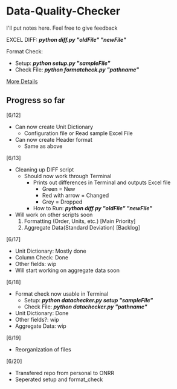 # Data-Quality-Checker
I'll put notes here. Feel free to give feedback

EXCEL DIFF: **_python diff.py "oldFile" "newFile"_**

Format Check:
* Setup: **_python setup.py "sampleFile"_**
* Check File: **_python formatcheck.py "pathname"_**

[More Details](https://docs.google.com/document/d/1fem53kzp4PkXbNiEpmJCJsC1mjv_ELOK9bDdLi_UksA/edit?ts=5cffd8a1)

## Progress so far
[6/12]
* Can now create Unit Dictionary
    * Configuration file or Read sample Excel File
* Can now create Header format
    * Same as above

[6/13]
* Cleaning up DIFF script
    * Should now work through Terminal
      * Prints out differences in Terminal and outputs Excel file
        * Green = New
        * Red with arrow = Changed
        * Grey = Dropped
      * How to Run: **_python diff.py "oldFile" "newFile"_**
* Will work on other scripts soon
    1. Formatting (Order, Units, etc.) [Main Priority]
    2. Aggregate Data(Standard Deviation) [Backlog]

[6/17]
* Unit Dictionary: Mostly done
* Column Check: Done
* Other fields: wip
* Will start working on aggregate data soon

[6/18]
* Format check now usable in Terminal
  * Setup: **_python datachecker.py setup "sampleFile"_**
  * Check File: **_python datachecker.py "pathname"_**
* Unit Dictionary: Done
* Other fields?: wip
* Aggregate Data: wip

[6/19]
* Reorganization of files

[6/20]
* Transfered repo from personal to ONRR
* Seperated setup and format_check

